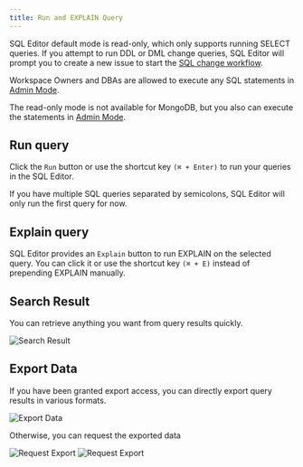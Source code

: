 ```yaml
---
title: Run and EXPLAIN Query
---
```


<HintBlock type="info">

SQL Editor default mode is read-only, which only supports running SELECT queries. If you attempt
to run DDL or DML change queries, SQL Editor will prompt you to create a new issue to start the
[SQL change workflow](/docs/change-database/change-workflow).

Workspace Owners and DBAs are allowed to execute any SQL statements in
[Admin Mode](/docs/sql-editor/admin-mode).

The read-only mode is not available for MongoDB, but you also can execute the statements in [Admin Mode](/docs/sql-editor/admin-mode).

</HintBlock>

## Run query

Click the `Run` button or use the shortcut key `(⌘ + Enter)` to run your queries in the SQL Editor.

If you have multiple SQL queries separated by semicolons, SQL Editor will only run the first query for now.

## Explain query

SQL Editor provides an `Explain` button to run EXPLAIN on the selected query. You can click it or use the shortcut key `(⌘ + E)` instead of prepending EXPLAIN manually.

## Search Result

You can retrieve anything you want from query results quickly.

![Search Result](/content/docs/sql-editor/search-result.webp)

## Export Data

If you have been granted export access, you can directly export query results in various formats.

![Export Data](/content/docs/sql-editor/export-data.webp)

Otherwise, you can request the exported data

![Request Export](/content/docs/sql-editor/export-request1.webp)
![Request Export](/content/docs/sql-editor/export-request2.webp)
